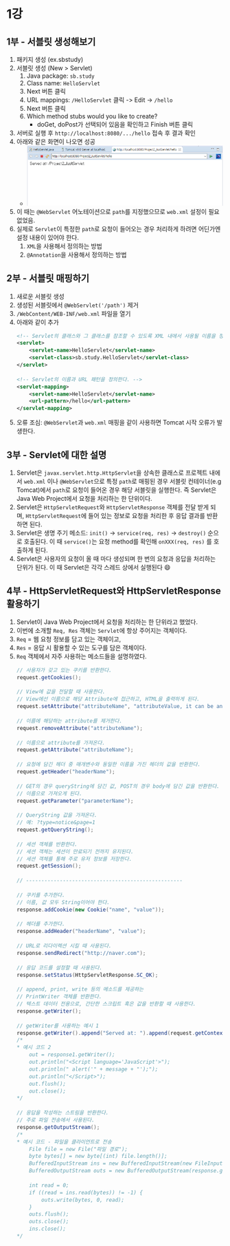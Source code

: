 # 1강

## 1부 - 서블릿 생성해보기

1. 패키지 생성 (ex.sbstudy)
2. 서블릿 생성 (New > Servlet)
    1. Java package: `sb.study`
    2. Class name: `HelloServlet`
    3. Next 버튼 클릭
    4. URL mappings: `/HelloServlet` 클릭 -> Edit -> `/hello`
    5. Next 버튼 클릭
    6. Which method stubs would you like to create?
        - doGet, doPost가 선택되어 있음을 확인하고 Finish 버튼 클릭
3. 서버로 실행 후 `http://localhost:8080/.../hello` 접속 후 결과 확인
4. 아래와 같은 화면이 나오면 성공 
    - ![결과](./lecture_resources/img1.png)
5. 이 때는 `@WebServlet` 어노테이션으로 `path`를 지정했으므로 `web.xml` 설정이 필요 없었음.
6. 실제로 `Servlet`이 특정한 `path`로 요청이 들어오는 경우 처리하게 하려면 어딘가엔 설정 내용이 있어야 한다.
    1. `XML`을 사용해서 정의하는 방법
    2. `@Annotation`을 사용해서 정의하는 방법

## 2부 - 서블릿 매핑하기

1. 새로운 서블릿 생성
2. 생성된 서블릿에서 `@WebServlet('/path')` 제거
3. `/WebContent/WEB-INF/web.xml` 파일을 열기
4. 아래와 같이 추가
    ```xml
    <!-- Servlet의 클래스와 그 클래스를 참조할 수 있도록 XML 내에서 사용될 이름을 정의한다. -->
    <servlet>
        <servlet-name>HelloServlet</servlet-name>
        <servlet-class>sb.study.HelloServlet</servlet-class>
    </servlet>

    <!-- Servlet의 이름과 URL 패턴을 정의한다. -->
    <servlet-mapping>
        <servlet-name>HelloServlet</servlet-name>
        <url-pattern>/hello</url-pattern>
    </servlet-mapping>
    ```
5. 오류 조심: `@WebServlet`과 `web.xml` 매핑을 같이 사용하면 Tomcat 시작 오류가 발생한다.

## 3부 - Servlet에 대한 설명

1. Servlet은 `javax.servlet.http.HttpServlet`을 상속한 클래스로 프로젝트 내에서 `web.xml` 이나 `@WebServlet`으로 특정 `path`로 매핑된 경우 서블릿 컨테이너(e.g Tomcat)에서 `path`로 요청이 들어온 경우 해당 서블릿을 실행한다. 즉 Servlet은 Java Web Project에서 요청을 처리하는 한 단위이다.
2. Servlet은 `HttpServletRequest`와 `HttpServletResponse` 객체를 전달 받게 되며, `HttpServletRequest`에 들어 있는 정보로 요청을 처리한 후 응답 결과를 반환하면 된다.
3. Servlet은 생명 주기 메소드: `init()` -> `service(req, res)` -> `destroy()` 순으로 호출된다. 이 때 `service()`는 요청 method를 확인해 `onXXX(req, res)` 를 호출하게 된다.
4. Servlet은 사용자의 요청이 올 때 마다 생성되며 한 번의 요청과 응답을 처리하는 단위가 된다. 이 때 Servlet은 각각 스레드 상에서 실행된다 :smile: 

## 4부 - HttpServletRequest와 HttpServletResponse 활용하기

1. Servlet이 Java Web Project에서 요청을 처리하는 한 단위라고 했었다.
2. 이번에 소개할 `Req, Res` 객체는 `Servlet`에 항상 주어지는 객체이다.
3. `Req` = 웹 요청 정보를 담고 있는 객체이고,
4. `Res` = 응답 시 활용할 수 있는 도구를 담은 객체이다.
5. `Req` 객체에서 자주 사용하는 메소드들을 설명하였다.
    ```java
    // 사용자가 갖고 있는 쿠키를 반환한다.
    request.getCookies();

    // View에 값을 전달할 때 사용한다.
    // View에선 이름으로 해당 Attribute에 접근하고, HTML을 출력하게 된다.
    request.setAttribute("attributeName", "attributeValue, it can be any Object");

    // 이름에 해당하는 attribute를 제거한다.
    request.removeAttribute("attributeName");

    // 이름으로 attribute를 가져온다.
    request.getAttribute("attributeName");

    // 요청에 담긴 헤더 중 매개변수와 동일한 이름을 가진 헤더의 값을 반환한다.
    request.getHeader("headerName");

    // GET의 경우 queryString에 담긴 값, POST의 경우 body에 담긴 값을 반환한다.
    // 이름으로 가져오게 된다.
    request.getParameter("parameterName");

    // QueryString 값을 가져온다.
    // 예: ?type=notice&page=1
    request.getQueryString();

    // 세션 객체를 반환한다.
    // 세션 객체는 세션이 만료되기 전까지 유지된다.
    // 세션 객체를 통해 주로 유저 정보를 저장한다.
    request.getSession();

    // ---------------------------------------------------

    // 쿠키를 추가한다.
    // 이름, 값 모두 String이어야 한다.
    response.addCookie(new Cookie("name", "value"));

    // 헤더를 추가한다.
    response.addHeader("headerName", "value");

    // URL로 리다이렉션 시킬 때 사용된다.
    response.sendRedirect("http://naver.com");

    // 응답 코드를 설정할 때 사용된다.
    response.setStatus(HttpServletResponse.SC_OK);

    // append, print, write 등의 메소드를 제공하는
    // PrintWriter 객체를 반환한다.
    // 텍스트 데이터 전용으로, 간단한 스크립트 혹은 값을 반환할 때 사용한다.
    response.getWriter();

    // getWriter를 사용하는 예시 1
    response.getWriter().append("Served at: ").append(request.getContextPath());
    /*
    * 예시 코드 2
        out = response1.getWriter();
        out.println("<Script language='JavaScript'>");
        out.println(" alert('" + message + "');");
        out.println("</Script>");
        out.flush();
        out.close(); 
    */

    // 응답을 작성하는 스트림을 반환한다.
    // 주로 파일 전송에서 사용된다.
    response.getOutputStream();
    /*
    * 예시 코드 - 파일을 클라이언트로 전송
        File file = new File("파일 경로");
        byte bytes[] = new byte[(int) file.length()];
        BufferedInputStream ins = new BufferedInputStream(new FileInputStream(file));
        BufferedOutputStream outs = new BufferedOutputStream(response.getOutputStream());

        int read = 0;
        if ((read = ins.read(bytes)) != -1) {
            outs.write(bytes, 0, read);
        }
        outs.flush();
        outs.close();
        ins.close();
    */
    ```